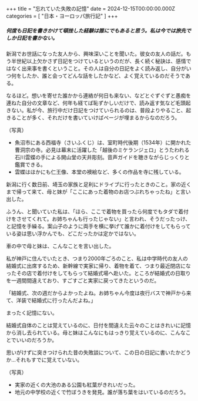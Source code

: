 +++
title = "忘れていた失敗の記憶"
date = 2024-12-15T00:00:00.000Z
categories = [ "日本・ヨーロッパ旅行記" ]
+++

##### 何度も日記を書きかけて頓挫した経験は誰にでもあると思う。私は今では旅先でしか日記を書かない。

<!--more-->

新潟でお世話になった友人から、興味深いことを聞いた。彼女の友人の話だ。もう半世紀以上欠かさず日記をつけているというのだが、長く続く秘訣は、感情ではなく出来事を書くということ。その人は自分の日記をよく読み返し、自分がいつ何をしたか、誰と会ってどんな話をしたかなど、よく覚えているのだそうである。

なるほど。想いを寄せた誰かから連絡が何日も来ない、などとぐずぐずと愚痴を連ねた自分の文章など、何年も経てば恥ずかしいだけで、読み返す気など毛頭起きない。私が今、旅行中だけ日記をつけていられるのは、普段よりやること、起きることが多く、それだけを書いていけばページが埋まるからなのだろう。

（写真）

* 魚沼市にある西福寺（さいふくじ）は、室町時代後期（1534年）に開かれた曹洞宗の寺。必見は幕末に活躍した「越後のミケランジェロ」とうたわれる石川雲蝶の手による開山堂の天井彫刻。音声ガイドを聴きながらじっくりと鑑賞できる。
* 雲蝶はほかにも仁王像、本堂の襖絵など、多くの作品を寺に残している。

新潟に行く数日前、埼玉の家族と足利にドライブに行ったときのこと。家の近くまで帰って来て、母と妹が「ここにあった着物のお店つぶれちゃったね」と言い出した。

ふうん、と聞いていた私は、「ほら、ここで着物を買ったら何度でもタダで着付けをさせてくれて。お姉ちゃんも行ったじゃない」と言われ、そうだったっけ、と記憶を手繰る。案山子のように両手を横に挙げて誰かに着付けをしてもらっている姿は思い浮かんでも、どこだったかは定かではない。

車の中で母と妹は、こんなことを言い出した。

私が神戸に住んでいたとき、つまり2000年ごろのこと、私は中学時代の友人の結婚式に出席するため、新幹線で実家に帰り、着物を着て、つまり最近閉店になったその店で着付けをしてもらって結婚式場へ赴いた。ところが結婚式の日取りを一週間間違えており、すごすごと実家に戻ってきたというのだ。

「結婚式、次の週だからよかったよね。お姉ちゃん今度は夜行バスで神戸から来て、洋装で結婚式に行ったんだよね。」

まったく記憶にない。

結婚式自体のことは覚えているのに、日付を間違えた云々のことはきれいに記憶から消し去られている。母と妹はこんなにもはっきり覚えているのに、こんなことでいいのだろうか。

思いがけずに突きつけられた昔の失敗談について、この日の日記に書いたかどうか...それもすでに覚えていない。

（写真）

* 実家の近くの大池のある公園も紅葉がきれいだった。
* 地元の中学校の近くで竹ぼうきを発見。誰が落ち葉をはいているのだろう。
